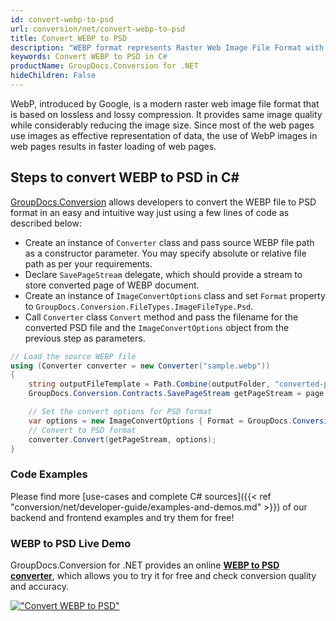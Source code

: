 ```yaml
---
id: convert-webp-to-psd
url: conversion/net/convert-webp-to-psd
title: Convert WEBP to PSD
description: "WEBP format represents Raster Web Image File Format with .webp extension. Learn how to convert WEBP to PSD file programmatically in C# language using GroupDocs.Conversion for .NET library."
keywords: Convert WEBP to PSD in C#
productName: GroupDocs.Conversion for .NET
hideChildren: False
---
```


WebP, introduced by Google, is a modern raster web image file format that is based on lossless and lossy compression. It provides same image quality while considerably reducing the image size. Since most of the web pages use images as effective representation of data, the use of WebP images in web pages results in faster loading of web pages.

## Steps to convert WEBP to PSD in C#

[GroupDocs.Conversion](https://products.groupdocs.com/conversion/net) allows developers to convert the WEBP file to PSD format in an easy and intuitive way just using a few lines of code as described below:

* Create an instance of `Converter` class and pass source WEBP file path as a constructor parameter. You may specify absolute or relative file path as per your requirements. 
* Declare `SavePageStream` delegate, which should provide a stream to store converted page of WEBP document.
* Create an instance of `ImageConvertOptions` class and set `Format` property to `GroupDocs.Conversion.FileTypes.ImageFileType.Psd`.
* Call `Converter` class `Convert` method and pass the filename for the converted PSD file and the `ImageConvertOptions` object from the previous step as parameters.

```csharp
// Load the source WEBP file
using (Converter converter = new Converter("sample.webp"))
{
    string outputFileTemplate = Path.Combine(outputFolder, "converted-page-{0}.psd");
    GroupDocs.Conversion.Contracts.SavePageStream getPageStream = page => new FileStream(string.Format(outputFileTemplate, page), FileMode.Create);

    // Set the convert options for PSD format
    var options = new ImageConvertOptions { Format = GroupDocs.Conversion.FileTypes.ImageFileType.Psd };   
    // Convert to PSD format
    converter.Convert(getPageStream, options);
}
```

### Code Examples

Please find more [use-cases and complete C# sources]({{< ref "conversion/net/developer-guide/examples-and-demos.md" >}}) of our backend and frontend examples and try them for free!

### WEBP to PSD Live Demo

GroupDocs.Conversion for .NET provides an online [**WEBP to PSD converter**](https://products.groupdocs.app/conversion/webp-to-psd), which allows you to try it for free and check conversion quality and accuracy.

[!["Convert WEBP to PSD"](conversion/net/images/convert-to-psd/convert-webp-to-psd.png)](https://products.groupdocs.app/conversion/webp-to-psd)